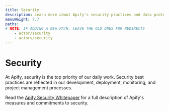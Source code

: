 ```yaml
---
title: Security
description: Learn more about Apify's security practices and data protection measures.
menuWeight: 7.7
paths:
# NOTE: IF ADDING A NEW PATH, LEAVE THE OLD ONES FOR REDIRECTS
    - actor/security
    - actors/security
---
```


# Security

At Apify, security is the top priority of our daily work. Security best practices are reflected in our development, deployment, monitoring, and project management processes.

Read the [Apify Security Whitepaper](https://apify.com/security-whitepaper.pdf) for a full description of Apify's measures and commitments to security.
